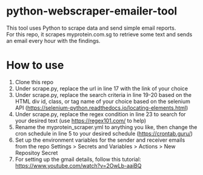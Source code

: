 # python-webscraper-emailer-tool
This tool uses Python to scrape data and send simple email reports.  
For this repo, it scrapes myprotein.com.sg to retrieve some text and sends an email every hour with the findings.

# How to use
1. Clone this repo
2. Under scrape.py, replace the url in line 17 with the link of your choice
3. Under scrape.py, replace the search criteria in line 19-20 based on the HTML div id, class, or tag name of your choice based on the selenium API (https://selenium-python.readthedocs.io/locating-elements.html)
4. Under scrape.py, replace the regex condition in line 23 to search for your desired text (use https://regex101.com/ to help)
5. Rename the myprotein_scraper.yml to anything you like, then change the cron schedule in line 5 to your desired schedule (https://crontab.guru/)
6. Set up the environment variables for the sender and receiver emails from the repo Settings > Secrets and Variables > Actions > New Repositoy Secret
7. For setting up the gmail details, follow this tutorial: https://www.youtube.com/watch?v=2OwLb-aaiBQ
